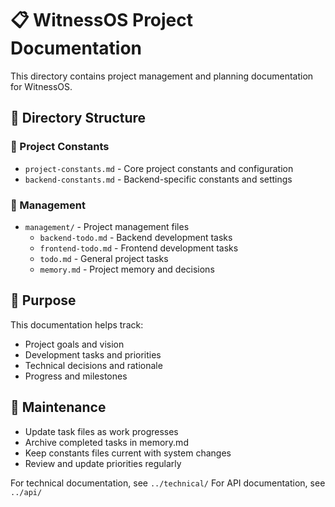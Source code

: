 # 📋 WitnessOS Project Documentation

This directory contains project management and planning documentation for WitnessOS.

## 📁 Directory Structure

### 📄 Project Constants
- `project-constants.md` - Core project constants and configuration
- `backend-constants.md` - Backend-specific constants and settings

### 📁 Management
- `management/` - Project management files
  - `backend-todo.md` - Backend development tasks
  - `frontend-todo.md` - Frontend development tasks  
  - `todo.md` - General project tasks
  - `memory.md` - Project memory and decisions

## 🎯 Purpose

This documentation helps track:
- Project goals and vision
- Development tasks and priorities
- Technical decisions and rationale
- Progress and milestones

## 🔄 Maintenance

- Update task files as work progresses
- Archive completed tasks in memory.md
- Keep constants files current with system changes
- Review and update priorities regularly

For technical documentation, see `../technical/`
For API documentation, see `../api/`
